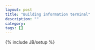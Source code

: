 ```yaml
---
layout: post
title: "Building information terminal"
description: ""
category: 
tags: []
---
```

{% include JB/setup %}
